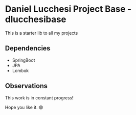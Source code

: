 # Daniel Lucchesi Project Base - dlucchesibase

This is a starter lib to all my projects


## Dependencies

* SpringBoot
* JPA
* Lombok


## Observations

This work is in constant progress!

Hope you like it. 😄
